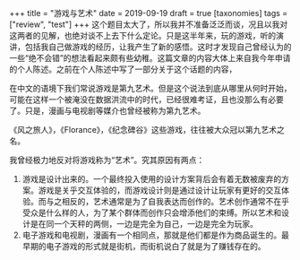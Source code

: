 +++
title = "游戏与艺术"
date = 2019-09-19
draft = true
[taxonomies]
tags = ["review", "test"]
+++
这个题目太大了，所以我并不准备泛泛而谈，况且以我对这两者的见解，也绝对谈不上去下什么定论。只是这半年来，玩的游戏，听的演讲，包括我自己做游戏的经历，让我产生了新的感悟。这时才发现自己曾经认为的一些“绝不会错”的想法看起来颇有些幼稚。这篇文章的内容大体上来自我今年申请的个人陈述。之前在个人陈述中写了一部分关于这个话题的内容，

在中文的语境下我们常说游戏是第九艺术。但是这个说法到底从哪里从何时开始，可能在这样一个被淹没在数据洪流中的时代，已经很难考证，且也没那么有必要了。只是，漫画与电视剧等媒介也曾经被称为第九艺术。

《风之旅人》，《Florance》，《纪念碑谷》这些游戏，往往被大众冠以第九艺术之名。

我曾经极力地反对将游戏称为“艺术”。究其原因有两点：
1. 游戏是设计出来的。一个最终投入使用的设计方案背后会有着无数被废弃的方案。游戏是关乎交互体验的，而游戏设计则是通过设计让玩家有更好的交互体验。而与之相反的，艺术通常是为了自我表达而创作的。艺术创作通常不在乎受众是什么样的人，为了某个群体而创作只会增添他们的束缚。所以艺术和设计是在同一个天秤的两侧，一边是完全为自己，一边是完全为玩家。
2. 电子游戏和电视剧，漫画有一个相同点，那就是他们都是作为商品诞生的。最早期的电子游戏的形式就是街机，而街机说白了就是为了赚钱存在的。
